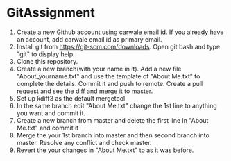 # GitAssignment

1. Create a new Github account using carwale email id. If you already have an account, add carwale email id as primary email.
2. Install git from https://git-scm.com/downloads. Open git bash and type "git" to display help.
3. Clone this repository.
4. Create a new branch(with your name in it). Add a new file "About_yourname.txt" and use the template of "About Me.txt" to complete the details. Commit it and push to remote. Create a pull request and see the diff and merge it to master.
5. Set up kdiff3 as the default mergetool
6. In the same branch edit "About Me.txt" change the 1st line to anything you want and commit it.
7. Create a new branch from master and delete the first line in "About Me.txt" and commit it
8. Merge the your 1st branch into master and then second branch into master. Resolve any conflict and check master.
9. Revert the your changes in "About Me.txt" to as it was before.
